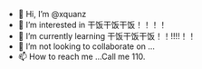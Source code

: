 - 👋 Hi, I’m @xquanz
- 👀 I’m interested in 干饭干饭干饭！！！！
- 🌱 I’m currently learning 干饭干饭干饭！！!!!!！！
- 💞️ I’m not looking to collaborate on ...
- 📫 How to reach me ...Call me 110.

<!---
xquanz/xquanz is a ✨ special ✨ repository because its `README.md` (this file) appears on your GitHub profile.
You can click the Preview link to take a look at your changes.
--->
